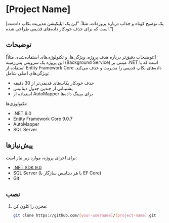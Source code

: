 # [Project Name]  

[یک توضیح کوتاه و جذاب درباره پروژه‌ات، مثلاً: "این یک اپلیکیشن مدیریت بکاپ دات‌نت است که برای حذف خودکار داده‌های قدیمی طراحی شده."]

## توضیحات  
[توضیحات دقیق‌تر درباره هدف پروژه، ویژگی‌ها، و تکنولوژی‌های استفاده‌شده. مثلاً:]  
این پروژه یک سرویس پس‌زمینه (Background Service) مبتنی بر .NET است که با استفاده از Entity Framework Core داده‌های بکاپ قدیمی را مدیریت و حذف می‌کند. ویژگی‌های اصلی شامل:  
- حذف خودکار بکاپ‌های قدیمی‌تر از 30 دقیقه  
- پشتیبانی از چندین جدول دیتابیس  
- استفاده از AutoMapper برای مپینگ داده‌ها  

تکنولوژی‌ها:  
- .NET 9.0  
- Entity Framework Core 9.0.7  
- AutoMapper  
- SQL Server  

## پیش‌نیازها  
برای اجرای پروژه، موارد زیر نیاز است:  
- [.NET SDK 9.0](https://dotnet.microsoft.com/download/dotnet/9.0)  
- SQL Server (یا هر دیتابیس سازگار با EF Core)  
- Git  

## نصب  
1. مخزن را کلون کن:  
   ```bash
   git clone https://github.com/[your-username]/[project-name].git